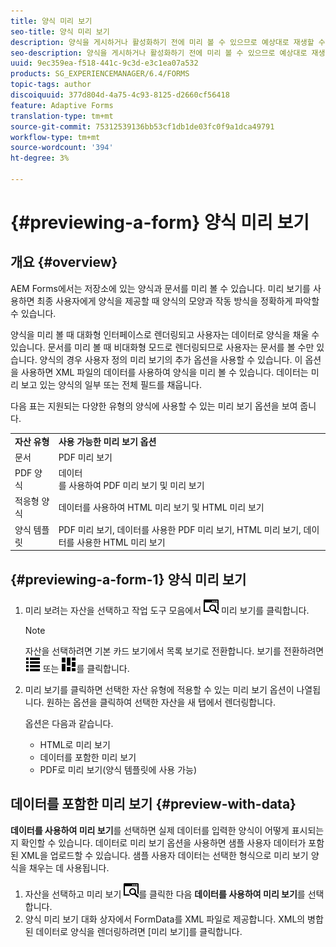 ```yaml
---
title: 양식 미리 보기
seo-title: 양식 미리 보기
description: 양식을 게시하거나 활성화하기 전에 미리 볼 수 있으므로 예상대로 재생할 수 있습니다. 미리 보기 옵션은 지원되는 양식 유형에 따라 다를 수 있습니다.
seo-description: 양식을 게시하거나 활성화하기 전에 미리 볼 수 있으므로 예상대로 재생할 수 있습니다. 미리 보기 옵션은 지원되는 양식 유형에 따라 다를 수 있습니다.
uuid: 9ec359ea-f518-441c-9c3d-e3c1ea07a532
products: SG_EXPERIENCEMANAGER/6.4/FORMS
topic-tags: author
discoiquuid: 377d804d-4a75-4c93-8125-d2660cf56418
feature: Adaptive Forms
translation-type: tm+mt
source-git-commit: 75312539136bb53cf1db1de03fc0f9a1dca49791
workflow-type: tm+mt
source-wordcount: '394'
ht-degree: 3%

---
```



# {#previewing-a-form} 양식 미리 보기

## 개요 {#overview}

AEM Forms에서는 저장소에 있는 양식과 문서를 미리 볼 수 있습니다. 미리 보기를 사용하면 최종 사용자에게 양식을 제공할 때 양식의 모양과 작동 방식을 정확하게 파악할 수 있습니다.

양식을 미리 볼 때 대화형 인터페이스로 렌더링되고 사용자는 데이터로 양식을 채울 수 있습니다. 문서를 미리 볼 때 비대화형 모드로 렌더링되므로 사용자는 문서를 볼 수만 있습니다. 양식의 경우 사용자 정의 미리 보기의 추가 옵션을 사용할 수 있습니다. 이 옵션을 사용하면 XML 파일의 데이터를 사용하여 양식을 미리 볼 수 있습니다. 데이터는 미리 보고 있는 양식의 일부 또는 전체 필드를 채웁니다.

다음 표는 지원되는 다양한 유형의 양식에 사용할 수 있는 미리 보기 옵션을 보여 줍니다.

<table> 
 <tbody>
  <tr>
   <td><strong>자산 유형</strong><br /> </td> 
   <td><strong>사용 가능한 미리 보기 옵션</strong><br /> </td> 
  </tr>
  <tr>
   <td>문서</td> 
   <td>PDF 미리 보기</td> 
  </tr>
  <tr>
   <td>PDF 양식</td> 
   <td>데이터<br />를 사용하여 PDF 미리 보기 및 미리 보기 </td> 
  </tr>
  <tr>
   <td>적응형 양식</td> 
   <td>데이터를 사용하여 HTML 미리 보기 및 HTML 미리 보기</td> 
  </tr>
  <tr>
   <td>양식 템플릿</td> 
   <td>PDF 미리 보기, 데이터를 사용한 PDF 미리 보기, HTML 미리 보기, 데이터를 사용한 HTML 미리 보기<br /> </td> 
  </tr>
 </tbody>
</table>

## {#previewing-a-form-1} 양식 미리 보기

1. 미리 보려는 자산을 선택하고 작업 도구 모음에서 ![aem6forms_preview](assets/aem6forms_preview.png) 미리 보기를 클릭합니다.

   >[!NOTE]
   >
   >자산을 선택하려면 기본 카드 보기에서 목록 보기로 전환합니다. 보기를 전환하려면 ![aem6forms_viewlist](assets/aem6forms_viewlist.png) 또는 ![aem6forms_viewcard](assets/aem6forms_viewcard.png)를 클릭합니다.

1. 미리 보기를 클릭하면 선택한 자산 유형에 적용할 수 있는 미리 보기 옵션이 나열됩니다. 원하는 옵션을 클릭하여 선택한 자산을 새 탭에서 렌더링합니다.

   옵션은 다음과 같습니다.

   * HTML로 미리 보기
   * 데이터를 포함한 미리 보기
   * PDF로 미리 보기(양식 템플릿에 사용 가능)

## 데이터를 포함한 미리 보기 {#preview-with-data}

**데이터를 사용하여 미리 보기**&#x200B;를 선택하면 실제 데이터를 입력한 양식이 어떻게 표시되는지 확인할 수 있습니다. 데이터로 미리 보기 옵션을 사용하면 샘플 사용자 데이터가 포함된 XML을 업로드할 수 있습니다. 샘플 사용자 데이터는 선택한 형식으로 미리 보기 양식을 채우는 데 사용됩니다.

1. 자산을 선택하고 미리 보기 ![aem6forms_preview](assets/aem6forms_preview.png)를 클릭한 다음 **데이터를 사용하여 미리 보기**&#x200B;를 선택합니다.
1. 양식 미리 보기 대화 상자에서 FormData를 XML 파일로 제공합니다. XML의 병합된 데이터로 양식을 렌더링하려면 [미리 보기]를 클릭합니다.

